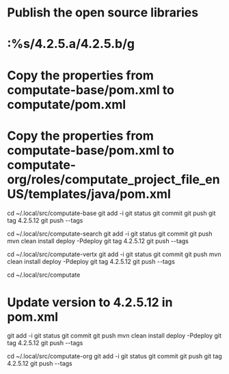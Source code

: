# Publish the open source libraries

# :%s/4.2.5.a/4.2.5.b/g

# Copy the properties from computate-base/pom.xml to computate/pom.xml
# Copy the properties from computate-base/pom.xml to computate-org/roles/computate_project_file_enUS/templates/java/pom.xml

cd ~/.local/src/computate-base
git add -i
git status
git commit
git push
git tag 4.2.5.12
git push --tags

cd ~/.local/src/computate-search
git add -i
git status
git commit
git push
mvn clean install deploy -Pdeploy
git tag 4.2.5.12
git push --tags

cd ~/.local/src/computate-vertx
git add -i
git status
git commit
git push
mvn clean install deploy -Pdeploy
git tag 4.2.5.12
git push --tags

cd ~/.local/src/computate
# Update version to 4.2.5.12 in pom.xml
git add -i
git status
git commit
git push
mvn clean install deploy -Pdeploy
git tag 4.2.5.12
git push --tags

cd ~/.local/src/computate-org
git add -i
git status
git commit
git push
git tag 4.2.5.12
git push --tags

